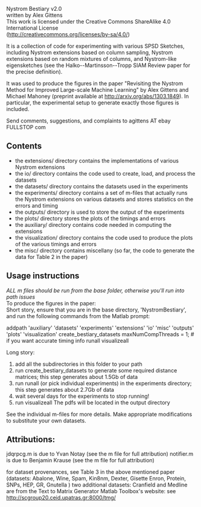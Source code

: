Nystrom Bestiary v2.0  
written by Alex Gittens  
This work is licensed under the Creative Commons ShareAlike 4.0 International License  
(http://creativecommons.org/licenses/by-sa/4.0/)

It is a collection of code for experimenting with various
SPSD Sketches, including Nystrom extensions based on column sampling, Nystrom extensions based on random mixtures of columns, and Nystrom-like eigensketches (see the Halko--Martinsson--Tropp SIAM Review paper for the precise definition).

It was used to produce the figures in the paper
"Revisiting the Nystrom Method for Improved Large-scale Machine Learning" by
Alex Gittens and Michael Mahoney (preprint available at 
http://arxiv.org/abs/1303.1849). In particular, the experimental setup to generate exactly those figures is included.

Send comments, suggestions, and complaints to agittens AT ebay FULLSTOP com

Contents
--------
- the extensions/ directory contains the implementations of various Nystrom extensions
- the io/ directory contains the code used to create, load, and process the datasets
- the datasets/ directory contains the datasets used in the experiments
- the experiments/ directory contains a set of m-files that actually runs the Nystrom
 extensions on various datasets and stores statistics on the errors and timing
- the outputs/ directory is used to store the output of the experiments
- the plots/ directory stores the plots of the timings and errors
- the auxiliary/ directory contains code needed in computing the extensions
- the visualization/ directory contains the code used to produce the plots of the
 various timings and errors
- the misc/ directory contains miscellany (so far, the code to generate the data
for Table 2 in the paper)

Usage instructions
-------
_ALL m files should be run from the base folder, otherwise you'll run into path issues_    
To produce the figures in the paper:  
Short story, ensure that you are in the base directory, 'NystromBestiary',
and run the following commands from the Matlab prompt:

addpath 'auxiliary' 'datasets' 'experiments' 'extensions' 'io' 'misc' 'outputs' 'plots' 'visualization'
create_bestiary_datasets
maxNumCompThreads = 1; # if you want accurate timing info
runall
visualizeall

Long story:
1.  add all the subdirectories in this folder to your path
2.  run create_bestiary_datasets to generate
 some required distance matrices; this step generates about 1.5Gb of data
3.  run runall (or pick individual experiments) in the experiments directory;
 this step generates about 2.7Gb of data
4.  wait several days for the experiments to stop running!
5.  run visualizeall
The pdfs will be located in the output directory

See the individual m-files for more details. Make appropriate
modifications to substitute your own datasets.

Attributions:
------------
jdqrpcg.m is due to Yvan Notay (see the m file for full attribution)
notifier.m is due to Benjamin Krause (see the m file for full attribution)

for dataset provenances, see Table 3 in the above mentioned paper
(datasets: Abalone, Wine, Spam, Kin8nm, Dexter, Gisette
Enron, Protein, SNPs, HEP, GR, Gnutella
)
two additional datasets: Cranfield and Medline are from the 
Text to Matrix Generator Matlab Toolbox's website: 
see http://scgroup20.ceid.upatras.gr:8000/tmg/
